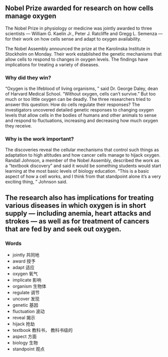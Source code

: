 ## Nobel Prize awarded for research on how cells manage oxygen
The Nobel Prize in physiology or medicine was jointly awarded to three scientists — William G. Kaelin Jr., Peter J. Ratcliffe and Gregg L. Semenza — for their work on how cells sense and adapt to oxygen availability.

The Nobel Assembly announced the prize at the Karolinska Institute in Stockholm on Monday.
Their work established the genetic mechanisms that allow cells to respond to changes in oxygen levels. The findings have implications for treating a variety of diseases.
### Why did they win?

“Oxygen is the lifeblood of living organisms, ” said Dr. George Daley, dean of Harvard Medical School. “Without oxygen, cells can’t survive.” But too much or too little oxygen can be deadly. The three researchers tried to answer this question: How do cells regulate their responses?
The investigators uncovered detailed genetic responses to changing oxygen levels that allow cells in the bodies of humans and other animals to sense and respond to fluctuations, increasing and decreasing how much oxygen they receive.
### Why is the work important?
The discoveries reveal the cellular mechanisms that control such things as adaptation to high altitudes and how cancer cells manage to hijack oxygen. Randall Johnson, a member of the Nobel Assembly, described the work as a “textbook discovery” and said it would be something students would start learning at the most basic levels of biology education.
“This is a basic aspect of how a cell works, and I think from that standpoint alone it’s a very exciting thing, ” Johnson said.

The research also has implications for treating various diseases in which oxygen is in short supply — including anemia, heart attacks and strokes — as well as for treatment of cancers that are fed by and seek out oxygen.
---
### Words
* jointly 共同地
* award 授予
* adapt 适应
* oxygen 氧气
* implicate 影响
* organism 生物体
* regulate 调节
* uncover 发现
* genetic  基因
* fluctuation 波动
* reveal 揭示
* hijack 抢劫
* textbook 教科书， 教科书级的
* aspect 方面
* biology 生物
* standpoint 观点

